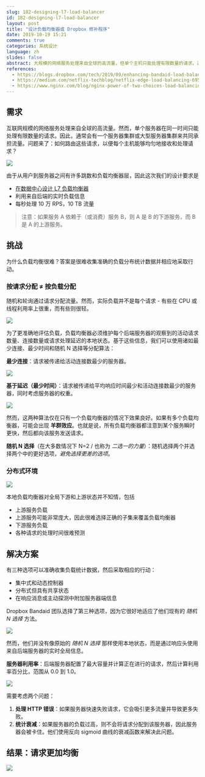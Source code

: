 ```yaml
---
slug: 182-designing-l7-load-balancer
id: 182-designing-l7-load-balancer
layout: post
title: "设计负载均衡器或 Dropbox 修补程序"
date: 2019-10-19 15:21
comments: true
categories: 系统设计
language: zh
slides: false
abstract: 大规模的网络服务处理来自全球的高流量，但单个主机只能处理有限数量的请求。通常会有一个服务器集群来处理所有流量。如何路由这些请求，以便每个主机能够均匀地接收请求？
references:
  - https://blogs.dropbox.com/tech/2019/09/enhancing-bandaid-load-balancing-at-dropbox-by-leveraging-real-time-backend-server-load-information/
  - https://medium.com/netflix-techblog/netflix-edge-load-balancing-695308b5548c
  - https://www.nginx.com/blog/nginx-power-of-two-choices-load-balancing-algorithm/#least_conn
---
```


## 需求

互联网规模的网络服务处理来自全球的高流量。然而，单个服务器在同一时间只能处理有限数量的请求。因此，通常会有一个服务器集群或大型服务器集群来共同承担流量。问题来了：如何路由这些请求，以便每个主机能够均匀地接收和处理请求？

![](https://res.cloudinary.com/dohtidfqh/image/upload/v1571516030/web-guiguio/01-s_71d9a66b3d35f2559b6febf625b03c50d20a1b0c11818ddb19fbbadeafbd11d5_1567646267795_image.png)

由于从用户到服务器之间有许多跳数和负载均衡器层，因此这次我们的设计要求是

* [在数据中心设计 L7 负载均衡器](https://tianpan.co/notes/2018-07-23-load-balancer-types)
* 利用来自后端的实时负载信息
* 每秒处理 10 万 RPS，10 TB 流量

> 注意：如果服务 A 依赖于（或消费）服务 B，则 A 是 B 的下游服务，而 B 是 A 的上游服务。

## 挑战
为什么负载均衡很难？答案是很难收集准确的负载分布统计数据并相应地采取行动。

### 按请求分配 ≠ 按负载分配

随机和轮询通过请求分配流量。然而，实际负载并不是每个请求 - 有些在 CPU 或线程利用率上很重，而有些则很轻。

![](https://res.cloudinary.com/dohtidfqh/image/upload/v1571519977/web-guiguio/round-robin_power-of-two-choices.png)

为了更准确地评估负载，负载均衡器必须维护每个后端服务器的观察到的活动请求数量、连接数量或请求处理延迟的本地状态。基于这些信息，我们可以使用诸如最少连接、最少时间和随机 N 选择等分配算法：

**最少连接**：请求被传递给活动连接数最少的服务器。

![](https://res.cloudinary.com/dohtidfqh/image/upload/v1571520022/web-guiguio/least-conn_power-of-two-choices.png)

**基于延迟（最少时间）**：请求被传递给平均响应时间最少和活动连接数最少的服务器，同时考虑服务器的权重。

![](https://res.cloudinary.com/dohtidfqh/image/upload/v1571520022/web-guiguio/least-conn_power-of-two-choices.png)

然而，这两种算法仅在只有一个负载均衡器的情况下效果良好。如果有多个负载均衡器，可能会出现 **羊群效应**。也就是说，所有负载均衡器都注意到某个服务瞬时更快，然后都向该服务发送请求。

**随机 N 选择**（在大多数情况下 N=2 / 也称为 *二选一的力量*）：随机选择两个并选择两个中的更好选项，*避免选择更差的选项*。

### 分布式环境

![](https://res.cloudinary.com/dohtidfqh/image/upload/v1571516504/web-guiguio/02-s_71d9a66b3d35f2559b6febf625b03c50d20a1b0c11818ddb19fbbadeafbd11d5_1567573729122_image.png)

本地负载均衡器对全局下游和上游状态并不知情，包括

* 上游服务负载
* 上游服务可能非常庞大，因此很难选择正确的子集来覆盖负载均衡器
* 下游服务负载
* 各种请求的处理时间很难预测

## 解决方案
有三种选项可以准确收集负载统计数据，然后采取相应的行动：

* 集中式和动态控制器
* 分布式但具有共享状态
* 在响应消息或主动探测中附加服务器端信息

Dropbox Bandaid 团队选择了第三种选项，因为它很好地适应了他们现有的 *随机 N 选择* 方法。

![](https://res.cloudinary.com/dohtidfqh/image/upload/v1571519434/web-guiguio/03-s_36fd13246bc17faff0558a94f22b02b1467d2b44c17456e7ff5ae7d2f7c84c87_1567054697304_microservice2.png)

然而，他们并没有像原始的 *随机 N 选择* 那样使用本地状态，而是通过响应头使用来自后端服务器的实时全局信息。

**服务器利用率**：后端服务器配置了最大容量并计算正在进行的请求，然后计算利用率百分比，范围从 0.0 到 1.0。

![](https://res.cloudinary.com/dohtidfqh/image/upload/v1571521419/web-guiguio/04-s_71d9a66b3d35f2559b6febf625b03c50d20a1b0c11818ddb19fbbadeafbd11d5_1567652883718_image.png)

需要考虑两个问题：

1. **处理 HTTP 错误**：如果服务器快速失败请求，它会吸引更多流量并导致更多失败。
2. **统计衰减**：如果服务器的负载过高，则不会将请求分配到该服务器，因此服务器会被卡住。他们使用反向 sigmoid 曲线的衰减函数来解决此问题。

## 结果：请求更加均衡

![](https://res.cloudinary.com/dohtidfqh/image/upload/v1571523160/web-guiguio/06-s_71d9a66b3d35f2559b6febf625b03c50d20a1b0c11818ddb19fbbadeafbd11d5_1567642263885_image-e1568763671660.png)